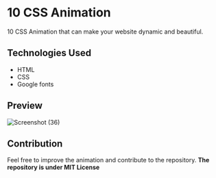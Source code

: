 # 10 CSS Animation
10 CSS Animation that can make your website dynamic and beautiful.
## Technologies Used
- HTML
- CSS
- Google fonts

## Preview
![Screenshot (36)](https://github.com/Harshit2012/10-CSS-Animation/assets/105143145/416043a6-a848-4915-a9c0-fa32b0e46418)

## Contribution
Feel free to improve the animation and contribute to the repository.
**The repository is under MIT License**
